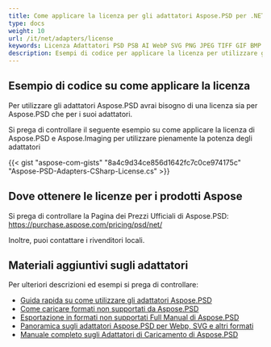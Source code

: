 ```yaml
---
title: Come applicare la licenza per gli adattatori Aspose.PSD per .NET
type: docs
weight: 10
url: /it/net/adapters/license
keywords: Licenza Adattatori PSD PSB AI WebP SVG PNG JPEG TIFF GIF BMP
description: Esempi di codice per applicare la licenza per utilizzare gli adattatori Aspose.PSD
---
```


## **Esempio di codice su come applicare la licenza**

Per utilizzare gli adattatori Aspose.PSD avrai bisogno di una licenza sia per Aspose.PSD che per i suoi adattatori.

Si prega di controllare il seguente esempio su come applicare la licenza di Aspose.PSD e Aspose.Imaging per utilizzare pienamente la potenza degli adattatori

{{< gist "aspose-com-gists" "8a4c9d34ce856d1642fc7c0ce974175c" "Aspose-PSD-Adapters-CSharp-License.cs" >}}

## **Dove ottenere le licenze per i prodotti Aspose**

Si prega di controllare la Pagina dei Prezzi Ufficiali di Aspose.PSD: https://purchase.aspose.com/pricing/psd/net/

Inoltre, puoi contattare i rivenditori locali.

## **Materiali aggiuntivi sugli adattatori**

Per ulteriori descrizioni ed esempi si prega di controllare:
- [Guida rapida su come utilizzare gli adattatori Aspose.PSD](/it/psd/net/adapters/quick-start)
- [Come caricare formati non supportati da Aspose.PSD](/it/psd/net/adapters/load-unsupported-formats)
- [Esportazione in formati non supportati Full Manual di Aspose.PSD](/it/psd/net/adapters/export-to-unsupported-formats)
- [Panoramica sugli adattatori Aspose.PSD per Webp, SVG e altri formati](/it/psd/net/adapters/working-with-webp-svg-formats-overview)
- [Manuale completo sugli Adattatori di Caricamento di Aspose.PSD](/it/psd/net/adapters/full-manual)
